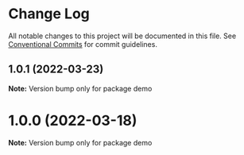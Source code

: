 # Change Log

All notable changes to this project will be documented in this file.
See [Conventional Commits](https://conventionalcommits.org) for commit guidelines.

## 1.0.1 (2022-03-23)

**Note:** Version bump only for package demo





# 1.0.0 (2022-03-18)

**Note:** Version bump only for package demo
